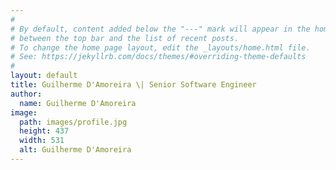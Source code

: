 ```yaml
---
#
# By default, content added below the "---" mark will appear in the home page
# between the top bar and the list of recent posts.
# To change the home page layout, edit the _layouts/home.html file.
# See: https://jekyllrb.com/docs/themes/#overriding-theme-defaults
#
layout: default
title: Guilherme D'Amoreira \| Senior Software Engineer
author:
  name: Guilherme D'Amoreira
image: 
  path: images/profile.jpg
  height: 437
  width: 531
  alt: Guilherme D'Amoreira
---
```

